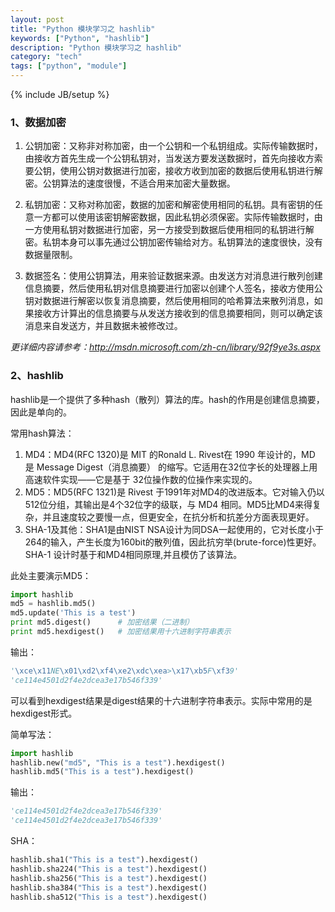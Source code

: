 ```yaml
---
layout: post
title: "Python 模块学习之 hashlib"
keywords: ["Python", "hashlib"]
description: "Python 模块学习之 hashlib"
category: "tech"
tags: ["python", "module"]
---
```

{% include JB/setup %}

### 1、数据加密

1. 公钥加密：又称非对称加密，由一个公钥和一个私钥组成。实际传输数据时，由接收方首先生成一个公钥私钥对，当发送方要发送数据时，首先向接收方索要公钥，使用公钥对数据进行加密，接收方收到加密的数据后使用私钥进行解密。公钥算法的速度很慢，不适合用来加密大量数据。

2. 私钥加密：又称对称加密，数据的加密和解密使用相同的私钥。具有密钥的任意一方都可以使用该密钥解密数据，因此私钥必须保密。实际传输数据时，由一方使用私钥对数据进行加密，另一方接受到数据后使用相同的私钥进行解密。私钥本身可以事先通过公钥加密传输给对方。私钥算法的速度很快，没有数据量限制。

3. 数据签名：使用公钥算法，用来验证数据来源。由发送方对消息进行散列创建信息摘要，然后使用私钥对信息摘要进行加密以创建个人签名，接收方使用公钥对数据进行解密以恢复消息摘要，然后使用相同的哈希算法来散列消息，如果接收方计算出的信息摘要与从发送方接收到的信息摘要相同，则可以确定该消息来自发送方，并且数据未被修改过。

*更详细内容请参考：<http://msdn.microsoft.com/zh-cn/library/92f9ye3s.aspx>*

### 2、hashlib

hashlib是一个提供了多种hash（散列）算法的库。hash的作用是创建信息摘要，因此是单向的。

常用hash算法：

1. MD4：MD4(RFC 1320)是 MIT 的Ronald L. Rivest在 1990 年设计的，MD 是 Message Digest（消息摘要） 的缩写。它适用在32位字长的处理器上用高速软件实现——它是基于 32位操作数的位操作来实现的。
2. MD5：MD5(RFC 1321)是 Rivest 于1991年对MD4的改进版本。它对输入仍以512位分组，其输出是4个32位字的级联，与 MD4 相同。MD5比MD4来得复杂，并且速度较之要慢一点，但更安全，在抗分析和抗差分方面表现更好。
3. SHA-1及其他：SHA1是由NIST NSA设计为同DSA一起使用的，它对长度小于264的输入，产生长度为160bit的散列值，因此抗穷举(brute-force)性更好。SHA-1 设计时基于和MD4相同原理,并且模仿了该算法。

此处主要演示MD5：

```python
import hashlib
md5 = hashlib.md5()
md5.update('This is a test')
print md5.digest()		# 加密结果（二进制）
print md5.hexdigest()	# 加密结果用十六进制字符串表示
```

输出：

```python
'\xce\x11NE\x01\xd2\xf4\xe2\xdc\xea>\x17\xb5F\xf39'
'ce114e4501d2f4e2dcea3e17b546f339'
```

可以看到hexdigest结果是digest结果的十六进制字符串表示。实际中常用的是hexdigest形式。

简单写法：

```python
import hashlib
hashlib.new("md5", "This is a test").hexdigest()
hashlib.md5("This is a test").hexdigest()
```

输出：

```python
'ce114e4501d2f4e2dcea3e17b546f339'
'ce114e4501d2f4e2dcea3e17b546f339'
```

SHA：

```python
hashlib.sha1("This is a test").hexdigest()
hashlib.sha224("This is a test").hexdigest()
hashlib.sha256("This is a test").hexdigest()
hashlib.sha384("This is a test").hexdigest()
hashlib.sha512("This is a test").hexdigest()
```
